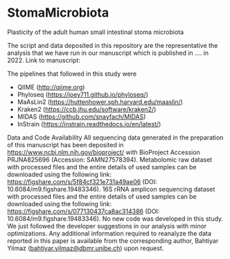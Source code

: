 # StomaMicrobiota
Plasticity of the adult human small intestinal stoma microbiota

The script and data deposited in this repository are the representative the analysis that we have run in our manuscript which is published in .... in 2022. Link to manuscript:  

The pipelines that followed in this study were
- QIIME (http://qiime.org)
- Phyloseq (https://joey711.github.io/phyloseq/)
- MaAsLin2 (https://huttenhower.sph.harvard.edu/maaslin/)
- Kraken2 (https://ccb.jhu.edu/software/kraken2/)
- MIDAS (https://github.com/snayfach/MIDAS)
- InStrain (https://instrain.readthedocs.io/en/latest/)


Data and Code Availability
All sequencing data generated in the preparation of this manuscript has been deposited in https://www.ncbi.nlm.nih.gov/bioproject/ with BioProject Accession PRJNA825696 (Accession: SAMN27578394). Metabolomic raw dataset with processed files and the entire details of used samples can be downloaded using the following link: https://figshare.com/s/5f84cf321e731a49ae06 (DOI: 10.6084/m9.figshare.19483346). 16S rRNA amplicon sequencing dataset with processed files and the entire details of used samples can be downloaded using the following link: https://figshare.com/s/077130437ca8ac314386 (DOI: 10.6084/m9.figshare.19483346). No new code was developed in this study. We just followed the developer suggestions in our analysis with minor optimizations. Any additional information required to reanalyze the data reported in this paper is available from the corresponding author, Bahtiyar Yilmaz (bahtiyar.yilmaz@dbmr.unibe.ch) upon request.
